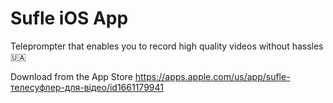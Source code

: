# Sufle iOS App

Teleprompter that enables you to record high quality videos without hassles 🇺🇦

Download from the App Store
https://apps.apple.com/us/app/sufle-телесуфлер-для-відео/id1661179941
